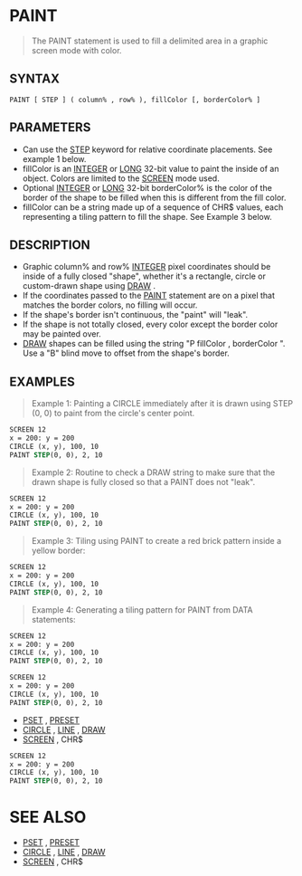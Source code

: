 # PAINT
> The PAINT statement is used to fill a delimited area in a graphic screen mode with color.

## SYNTAX
`PAINT [ STEP ] ( column% , row% ), fillColor [, borderColor% ]`

## PARAMETERS
* Can use the [STEP](STEP.md) keyword for relative coordinate placements. See example 1 below.
* fillColor is an [INTEGER](INTEGER.md) or [LONG](LONG.md) 32-bit value to paint the inside of an object. Colors are limited to the [SCREEN](SCREEN.md) mode used.
* Optional [INTEGER](INTEGER.md) or [LONG](LONG.md) 32-bit borderColor% is the color of the border of the shape to be filled when this is different from the fill color.
* fillColor can be a string made up of a sequence of CHR$ values, each representing a tiling pattern to fill the shape. See Example 3 below.


## DESCRIPTION
* Graphic column% and row% [INTEGER](INTEGER.md) pixel coordinates should be inside of a fully closed "shape", whether it's a rectangle, circle or custom-drawn shape using [DRAW](DRAW.md) .
* If the coordinates passed to the [PAINT](PAINT.md) statement are on a pixel that matches the border colors, no filling will occur.
* If the shape's border isn't continuous, the "paint" will "leak".
* If the shape is not totally closed, every color except the border color may be painted over.
* [DRAW](DRAW.md) shapes can be filled using the string "P fillColor , borderColor ". Use a "B" blind move to offset from the shape's border.


## EXAMPLES
> Example 1: Painting a CIRCLE immediately after it is drawn using STEP (0, 0) to paint from the circle's center point.

```vb
SCREEN 12
x = 200: y = 200
CIRCLE (x, y), 100, 10
PAINT STEP(0, 0), 2, 10
```

> Example 2: Routine to check a DRAW string to make sure that the drawn shape is fully closed so that a PAINT does not "leak".

```vb
SCREEN 12
x = 200: y = 200
CIRCLE (x, y), 100, 10
PAINT STEP(0, 0), 2, 10
```

> Example 3: Tiling using PAINT to create a red brick pattern inside a yellow border:

```vb
SCREEN 12
x = 200: y = 200
CIRCLE (x, y), 100, 10
PAINT STEP(0, 0), 2, 10
```

> Example 4: Generating a tiling pattern for PAINT from DATA statements:

```vb
SCREEN 12
x = 200: y = 200
CIRCLE (x, y), 100, 10
PAINT STEP(0, 0), 2, 10
```


```vb
SCREEN 12
x = 200: y = 200
CIRCLE (x, y), 100, 10
PAINT STEP(0, 0), 2, 10
```

* [PSET](PSET.md) , [PRESET](PRESET.md)
* [CIRCLE](CIRCLE.md) , [LINE](LINE.md) , [DRAW](DRAW.md)
* [SCREEN](SCREEN.md) , CHR$

```vb
SCREEN 12
x = 200: y = 200
CIRCLE (x, y), 100, 10
PAINT STEP(0, 0), 2, 10
```



# SEE ALSO
* [PSET](PSET.md) , [PRESET](PRESET.md)
* [CIRCLE](CIRCLE.md) , [LINE](LINE.md) , [DRAW](DRAW.md)
* [SCREEN](SCREEN.md) , CHR$

